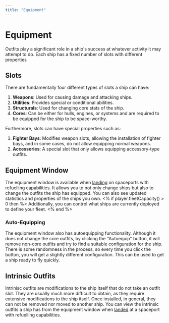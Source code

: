 ```yaml
---
title: "Equipment"
---
```

# Equipment

Outfits play a significant role in a ship's success at whatever activity it may attempt to do.
Each ship has a fixed number of slots with different properties

## Slots

There are fundamentally four different types of slots a ship can have:

1. **Weapons**: Used for causing damage and attacking ships.
1. **Utilities**: Provides special or conditional abilities.
1. **Structurals**: Used for changing core stats of the ship.
1. **Cores**: Can be either for hulls, engines, or systems and are required to be equipped for the ship to be space-worthy.

Furthermore, slots can have special properties such as:

1. **Fighter Bays**: Modifies weapon slots, allowing the installation of fighter bays, and in some cases, do not allow equipping normal weapons.
1. **Accessories**: A special slot that only allows equipping accessory-type outfits.

## Equipment Window

The equipment window is available when [landing](mechanics/landing) on spaceports with refuelling capabilities.
It allows you to not only change ships but also to change the outfits the ship has equipped.
You can also see updated statistics and properties of the ships you own.
<% if player.fleetCapacity() > 0 then %>
Additionally, you can control what ships are currently deployed to define your fleet.
<% end %>

### Auto-Equipping

The equipment window also has autoequipping functionality.
Although it does not change the core outfits, by clicking the "Autoequip" button, it will remove non-core outfits and try to find a suitable configuration for the ship.
There is some randomness in the process, so every time you click the button, you will get a slightly different configuration.
This can be used to get a ship ready to fly quickly.

## Intrinsic Outfits

Intrinisc outfits are modifications to the ship itself that do not take an outfit slot.
They are usually much more difficult to obtain, as they require extensive modifications to the ship itself.
Once installed, in general, they can not be removed nor moved to another ship.
You can view the intrinsic outfits a ship has from the equipment window when [landed](mechanics/landing) at a spaceport with refuelling capabilities.
